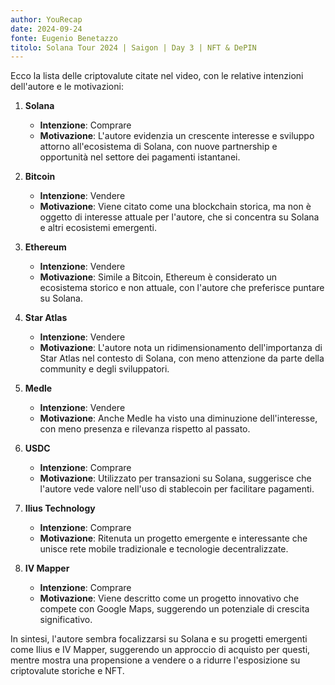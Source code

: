 ```yaml
---
author: YouRecap
date: 2024-09-24
fonte: Eugenio Benetazzo
titolo: Solana Tour 2024 | Saigon | Day 3 | NFT & DePIN
---
```


Ecco la lista delle criptovalute citate nel video, con le relative intenzioni dell'autore e le motivazioni:

1. **Solana**
   - **Intenzione**: Comprare
   - **Motivazione**: L'autore evidenzia un crescente interesse e sviluppo attorno all'ecosistema di Solana, con nuove partnership e opportunità nel settore dei pagamenti istantanei.

2. **Bitcoin**
   - **Intenzione**: Vendere
   - **Motivazione**: Viene citato come una blockchain storica, ma non è oggetto di interesse attuale per l'autore, che si concentra su Solana e altri ecosistemi emergenti.

3. **Ethereum**
   - **Intenzione**: Vendere
   - **Motivazione**: Simile a Bitcoin, Ethereum è considerato un ecosistema storico e non attuale, con l'autore che preferisce puntare su Solana.

4. **Star Atlas**
   - **Intenzione**: Vendere
   - **Motivazione**: L'autore nota un ridimensionamento dell'importanza di Star Atlas nel contesto di Solana, con meno attenzione da parte della community e degli sviluppatori.

5. **Medle**
   - **Intenzione**: Vendere
   - **Motivazione**: Anche Medle ha visto una diminuzione dell'interesse, con meno presenza e rilevanza rispetto al passato.

6. **USDC**
   - **Intenzione**: Comprare
   - **Motivazione**: Utilizzato per transazioni su Solana, suggerisce che l'autore vede valore nell'uso di stablecoin per facilitare pagamenti.

7. **Ilius Technology**
   - **Intenzione**: Comprare
   - **Motivazione**: Ritenuta un progetto emergente e interessante che unisce rete mobile tradizionale e tecnologie decentralizzate.

8. **IV Mapper**
   - **Intenzione**: Comprare
   - **Motivazione**: Viene descritto come un progetto innovativo che compete con Google Maps, suggerendo un potenziale di crescita significativo.

In sintesi, l'autore sembra focalizzarsi su Solana e su progetti emergenti come Ilius e IV Mapper, suggerendo un approccio di acquisto per questi, mentre mostra una propensione a vendere o a ridurre l'esposizione su criptovalute storiche e NFT.

